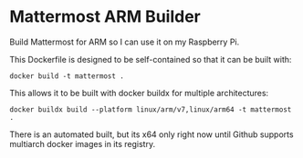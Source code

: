 # Mattermost ARM Builder

Build Mattermost for ARM so I can use it on my Raspberry Pi.

This Dockerfile is designed to be self-contained so that it can be
built with:

```
docker build -t mattermost .
```

This allows it to be built with docker buildx for multiple architectures:

```
docker buildx build --platform linux/arm/v7,linux/arm64 -t mattermost .
```

There is an automated built, but its x64 only right now until Github supports multiarch
docker images in its registry.
